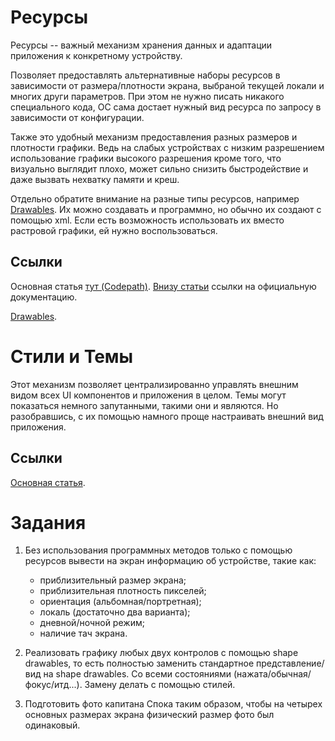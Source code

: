 # Ресурсы
Ресурсы -- важный механизм хранения данных и адаптации приложения к конкретному устройству.

Позволяет предоставлять альтернативные наборы ресурсов в зависимости от размера/плотности экрана, выбраной текущей локали и многих други параметров.
При этом не нужно писать никакого специального кода, ОС сама достает нужный вид ресурса по запросу в зависимости от конфигурации.

Также это удобный механизм предоставления разных размеров и плотности графики. Ведь на слабых устройствах с низким разрешением использование графики высокого разрешения кроме того, что визуально выглядит плохо, может сильно снизить быстродействие и даже вызвать нехватку памяти и креш.

Отдельно обратите внимание на разные типы ресурсов, например [Drawables](https://github.com/codepath/android_guides/wiki/Drawables). Их можно создавать и программно, но обычно их создают с помощью xml.
Если есть возможность использовать их вместо растровой графики, ей нужно воспользоваться.

## Ссылки
Основная статья [тут (Codepath)](https://github.com/codepath/android_guides/wiki/Understanding-App-Resources).
[Внизу статьи](https://github.com/codepath/android_guides/wiki/Understanding-App-Resources#references) ссылки на официальную документацию.

[Drawables](https://github.com/codepath/android_guides/wiki/Drawables). 

# Стили и Темы
Этот механизм позволяет централизированно управлять внешним видом всех UI компонентов и приложения в целом. 
Темы могут показаться немного запутанными, такими они и являются. Но разобравшись, с их помощью намного проще настраивать внешний вид приложения.

## Ссылки
[Основная статья](https://github.com/codepath/android_guides/wiki/Styles-and-Themes).

# Задания
1. Без использования программных методов только с помощью ресурсов вывести на экран информацию об устройстве, такие как:
    * приблизительный размер экрана;
    * приблизительная плотность пикселей;
    * ориентация (альбомная/портретная);
    * локаль (достаточно два варианта);
    * дневной/ночной режим;
    * наличие тач экрана.
    
2. Реализовать графику любых двух контролов с помощью shape drawables, то есть полностью заменить стандартное представление/вид на shape drawables. Со всеми состояниями (нажата/обычная/фокус/итд...).
Замену делать с помощью стилей.
3. Подготовить фото капитана Спока таким образом, чтобы на четырех основных размерах экрана физический размер фото был одинаковый.
